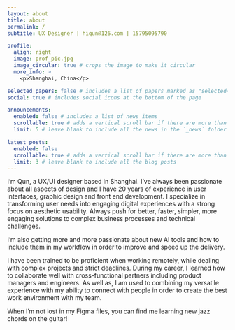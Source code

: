 ```yaml
---
layout: about
title: about
permalink: /
subtitle: UX Designer | hiqun@126.com | 15795095790

profile:
  align: right
  image: prof_pic.jpg
  image_circular: true # crops the image to make it circular
  more_info: >
    <p>Shanghai, China</p>

selected_papers: false # includes a list of papers marked as "selected={true}"
social: true # includes social icons at the bottom of the page

announcements:
  enabled: false # includes a list of news items
  scrollable: true # adds a vertical scroll bar if there are more than 3 news items
  limit: 5 # leave blank to include all the news in the `_news` folder

latest_posts:
  enabled: false
  scrollable: true # adds a vertical scroll bar if there are more than 3 new posts items
  limit: 3 # leave blank to include all the blog posts
---
```


I’m Qun, a UX/UI designer based in Shanghai. I’ve always been passionate about all aspects of design and I have 20 years of experience in user interfaces, graphic design and front end development. I specialize in transforming user needs into engaging digital experiences with a strong focus on aesthetic usability. Always push for better, faster, simpler, more engaging solutions to complex business processes and technical challenges.

I’m also getting more and more passionate about new AI tools and how to include them in my workflow in order to improve and speed up the delivery. 

I have been trained to be proficient when working remotely, while dealing with complex projects and strict deadlines. During my career, I learned how to collaborate well with cross-functional partners including product managers and engineers. As well as, I am used to combining my versatile experience with my ability to connect with people in order to create the best work environment with my team.

When I’m not lost in my Figma files, you can find me learning new jazz chords on the guitar!
